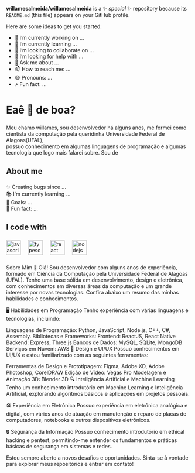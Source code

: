 
**willamesalmeida/willamesalmeida** is a ✨ _special_ ✨ repository because its `README.md` (this file) appears on your GitHub profile.

Here are some ideas to get you started:

- 🔭 I’m currently working on ...
- 🌱 I’m currently learning ...
- 👯 I’m looking to collaborate on ...
- 🤔 I’m looking for help with ...
- 💬 Ask me about ...
- 📫 How to reach me: ...
- 😄 Pronouns: ...
- ⚡ Fun fact: ...

<h1 align="left">Eaê 👋 de boa?</h1>

###

<p align="left">Meu chamo willames, sou desenvolvedor há alguns anos, me formei como cientista da computação pela queridinha Universidade Federal de Alagoas(UFAL), <br> possuo conhecimento em algumas linguagens de programação e algumas tecnologia que logo mais falarei sobre. Sou de </p>

###

<h2 align="left">About me</h2>

###

<p align="left">✨ Creating bugs since ...<br>📚 I'm currently learning ...<br>🎯 Goals: ...<br>🎲 Fun fact: ...</p>

###

<h2 align="left">I code with</h2>

###

<div align="left">
  <img src="https://cdn.jsdelivr.net/gh/devicons/devicon/icons/javascript/javascript-original.svg" height="40" alt="javascript logo"  />
  <img width="12" />
  <img src="https://cdn.jsdelivr.net/gh/devicons/devicon/icons/typescript/typescript-original.svg" height="40" alt="typescript logo"  />
  <img width="12" />
  <img src="https://cdn.jsdelivr.net/gh/devicons/devicon/icons/react/react-original.svg" height="40" alt="react logo"  />
  <img width="12" />
  <img src="https://cdn.jsdelivr.net/gh/devicons/devicon/icons/nodejs/nodejs-original.svg" height="40" alt="nodejs logo"  />
  <img width="12" />
</div>

###


Sobre Mim
👋 Olá! Sou desenvolvedor com alguns anos de experiência, formado em Ciência da Computação pela Universidade Federal de Alagoas (UFAL). Tenho uma base sólida em desenvolvimento, design e eletrônica, com conhecimentos em diversas áreas da computação e um grande interesse por novas tecnologias. Confira abaixo um resumo das minhas habilidades e conhecimentos.

🖥️ Habilidades em Programação
Tenho experiência com várias linguagens e tecnologias, incluindo:

Linguagens de Programação: Python, JavaScript, Node.js, C++, C#, Assembly.
Bibliotecas e Frameworks:
Frontend: ReactJS, React Native
Backend: Express, Three.js
Bancos de Dados: MySQL, SQLite, MongoDB
Serviços em Nuvem: AWS
🎨 Design e UI/UX
Possuo conhecimentos em UI/UX e estou familiarizado com as seguintes ferramentas:

Ferramentas de Design e Prototipagem: Figma, Adobe XD, Adobe Photoshop, CorelDRAW
Edição de Vídeo: Vegas Pro
Modelagem e Animação 3D: Blender 3D
🔍 Inteligência Artificial e Machine Learning
Tenho um conhecimento introdutório em Machine Learning e Inteligência Artificial, explorando algoritmos básicos e aplicações em projetos pessoais.

🛠️ Experiência em Eletrônica
Possuo experiência em eletrônica analógica e digital, com vários anos de atuação em manutenção e reparo de placas de computadores, notebooks e outros dispositivos eletrônicos.

🔒 Segurança da Informação
Possuo conhecimento introdutório em ethical hacking e pentest, permitindo-me entender os fundamentos e práticas básicas de segurança em sistemas e redes.

Estou sempre aberto a novos desafios e oportunidades. Sinta-se à vontade para explorar meus repositórios e entrar em contato!
